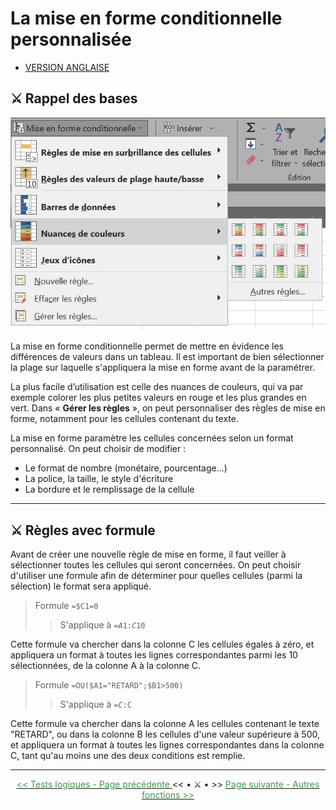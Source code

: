 # La mise en forme conditionnelle personnalisée

* [VERSION ANGLAISE](../en/mise-en-forme-conditionnelle.md)
  
## ⚔️ Rappel des bases

![Mise en forme conditionnelle](/images/mise_en_forme_conditionnelle.jpg)

La mise en forme conditionnelle permet de mettre en évidence les différences de valeurs dans un tableau. Il est important de bien sélectionner la plage sur laquelle s'appliquera la mise en forme avant de la paramétrer.

La plus facile d’utilisation est celle des nuances de couleurs, qui va par exemple colorer les plus petites valeurs en rouge et les plus grandes en vert. Dans « <b>Gérer les règles</b> », on peut personnaliser des règles de mise en forme, notamment pour les cellules contenant du texte.

La mise en forme paramètre les cellules concernées selon un format personnalisé. On peut choisir de modifier :

* Le format de nombre (monétaire, pourcentage...)
* La police, la taille, le style d'écriture
* La bordure et le remplissage de la cellule


* * *


## ⚔️ Règles avec formule

Avant de créer une nouvelle règle de mise en forme, il faut veiller à sélectionner toutes les cellules qui seront concernées. On peut choisir d'utiliser une formule afin de déterminer pour quelles cellules (parmi la sélection) le format sera appliqué. <br>



> Formule <code>=$C1=0</code>
>> S'applique à <code>=$A$1:$C$10</code>

Cette formule va chercher dans la colonne C les cellules égales à zéro, et appliquera un format à toutes les lignes correspondantes parmi les 10 sélectionnées, de la colonne A à la colonne C.



> Formule <code>=OU($A1="RETARD";$B1>500)</code>
>> S'applique à <code>=$C:$C</code> 

Cette formule va chercher dans la colonne A les cellules contenant le texte "RETARD", ou dans la colonne B les cellules d'une valeur supérieure à 500, et appliquera un format à toutes les lignes correspondantes dans la colonne C, tant qu'au moins une des deux conditions est remplie.


* * *

<center> <a href="tests-logiques" target="self" title="Tests logiques"> <font color="#389E46"> << Tests logiques - Page précédente </font> </a> << • ⚔️ • >> <a href="autres-fonctions" target="_self" title="Autres fonctions"> <font color="#389E46"> Page suivante - Autres fonctions >> </font> </a> </center>
